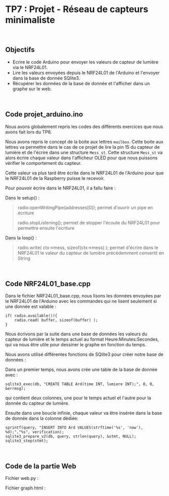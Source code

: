 # TP7 : Projet - Réseau de capteurs minimaliste

&nbsp;

## Objectifs

- Ecrire le code Arduino pour envoyer les valeurs de capteur de lumière via le NRF24L01.
- Lire les valeurs envoyées depuis le NRF24L01 de l'Arduino et l'envoyer dans la base de donnée SQlite3.
- Récupérer les données de la base de donnée et l'afficher dans un graphe sur le web.

&nbsp;

## Code projet_arduino.ino

Nous avons globalement repris les codes des différents exercices que nous avons fait lors du TP6.

Nous avons repris le concept de la boite aux lettres `mailbox`. Cette boite aux lettres va permettre dans le cas de ce projet de lire la pin 15 du capteur de lumière et de l'écrire dans une structure `Mess_st`. Cette structure `Mess_st` va alors écrire chaque valeur dans l'afficheur OLED pour que nous puissons vérifier le comportement du capteur.

Cette valeur va plus tard être écrite dans le NRF24L01 de l'Arduino pour que le NRF24L01 de la Raspberry puisse le recevoir.

Pour pouvoir écrire dans le NRF24L01, il a fallu faire :

Dans le setup() : 
>	radio.openWritingPipe(addresses[0]);
>	permet d'ouvrir un pipe en écriture
>	
>	radio.stopListening();
>	permet de stopper l'écoute du NRF24L01 pour permettre ensuite l'ecriture

Dans la loop() : 
>	radio.write( ctx->mess, sizeof(ctx->mess) );
>	permet d'écrire dans le NRF24L01 le valeur du capteur de lumière précédemment convertit en String 

&nbsp;

## Code NRF24L01_base.cpp

Dans le fichier NRF24L01_base.cpp, nous lisons les données envoyées par le NRF24L01 de l'Arduino avec les commandes qui ne lisent seulement si une donnée est valable :

	if( radio.available()){
		radio.read( buffer, sizeof(buffer) );	
	}

Nous écrivons par la suite dans une base de données les valeurs du capteur de lumière et le temps actuel au format Heure:Minutes:Secondes, qui va nous être utile pour dessiner le graphe en fonction du temps.

Nous avons utilisé différentes fonctions de SQlite3 pour créer notre base de données :

Dans un premier temps, nous avons crée une table de la base de donnée avec :

	sqlite3_exec(db, "CREATE TABLE Ard(time INT, lumiere INT);", 0, 0, &errmsg);

qui contient deux colonnes, une pour le temps actuel et l'autre pour la donnée du capteur de lumière.

Ensuite dans une boucle infinie, chaque valeur va être insérée dans la base de donnée dans la colonne dédiée: 

	sprintf(query, "INSERT INTO Ard VALUES(strftime('%s', 'now'), %d);","%s", verification);
	sqlite3_prepare_v2(db, query, strlen(query), &stmt, NULL);
	sqlite3_step(stmt);

&nbsp;

## Code de la partie Web

Fichier web.py : 

Fichier graph.html : 